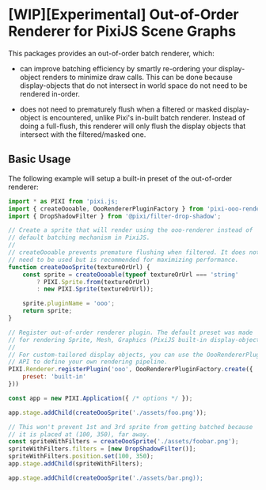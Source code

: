 # [WIP][Experimental] Out-of-Order Renderer for PixiJS Scene Graphs

This packages provides an out-of-order batch renderer, which:

* can improve batching efficiency by smartly re-ordering your display-object renders
to minimize draw calls. This can be done because display-objects that do not intersect
in world space do not need to be rendered in-order.

* does not need to prematurely flush when a filtered or masked
display-object is encountered, unlike Pixi's in-built batch renderer. Instead of doing
a full-flush, this renderer will only flush the display objects that intersect with
the filtered/masked one.

## Basic Usage

The following example will setup a built-in preset of the out-of-order renderer:

```js
import * as PIXI from 'pixi.js;
import { createOooable, OooRendererPluginFactory } from 'pixi-ooo-renderer';
import { DropShadowFilter } from '@pixi/filter-drop-shadow';

// Create a sprite that will render using the ooo-renderer instead of
// default batching mechanism in PixiJS.
//
// createOooable prevents premature flushing when filtered. It does not
// need to be used but is recommended for maximizing performance.
function createOooSprite(textureOrUrl) {
    const sprite = createOooable(typeof textureOrUrl === 'string' 
        ? PIXI.Sprite.from(textureOrUrl) 
        : new PIXI.Sprite(textureOrUrl));

    sprite.pluginName = 'ooo';
    return sprite;
}

// Register out-of-order renderer plugin. The default preset was made
// for rendering Sprite, Mesh, Graphics (PixiJS built-in display-object).
//
// For custom-tailored display objects, you can use the OooRendererPluginFactory
// API to define your own rendering pipeline.
PIXI.Renderer.registerPlugin('ooo', OooRendererPluginFactory.create({
    preset: 'built-in'    
}))

const app = new PIXI.Application({ /* options */ });

app.stage.addChild(createOooSprite('./assets/foo.png'));

// This won't prevent 1st and 3rd sprite from getting batched because
// it is placed at (100, 350), far away.
const spriteWithFilters = createOooSprite('./assets/foobar.png');
spriteWithFilters.filters = [new DropShadowFilter()];
spriteWithFilters.position.set(100, 350);
app.stage.addChild(spriteWithFilters);

app.stage.addChild(createOooSprite('./assets/bar.png));
```
